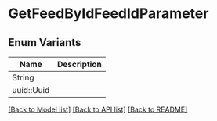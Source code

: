 # GetFeedByIdFeedIdParameter

## Enum Variants

| Name | Description |
|---- | -----|
| String |  |
| uuid::Uuid |  |

[[Back to Model list]](../README.md#documentation-for-models) [[Back to API list]](../README.md#documentation-for-api-endpoints) [[Back to README]](../README.md)


